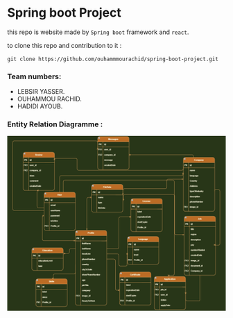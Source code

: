 # Spring boot Project

this repo is website made by `Spring boot` framework and `react`.

to clone this repo and contribution to it :
```
git clone https://github.com/ouhammmourachid/spring-boot-project.git
```

### Team numbers:
* LEBSIR YASSER.
* OUHAMMOU RACHID.
* HADIDI AYOUB.

### Entity Relation Diagramme :
![Entity Relation Diagramme](/assets/Entity-Relation-Diagramme.png)

